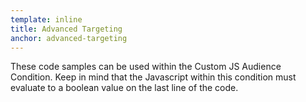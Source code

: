 ```yaml
---
template: inline
title: Advanced Targeting
anchor: advanced-targeting
---
```

These code samples can be used within the Custom JS Audience Condition. Keep in mind that the Javascript within this condition must evaluate to a boolean value on the last line of the code.